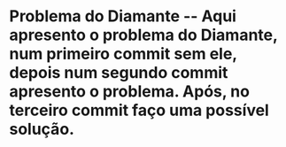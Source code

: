 # Problema do Diamante -- Aqui apresento o problema do Diamante, num primeiro commit sem ele, depois num segundo commit apresento o problema. Após, no terceiro commit faço uma possível solução.
